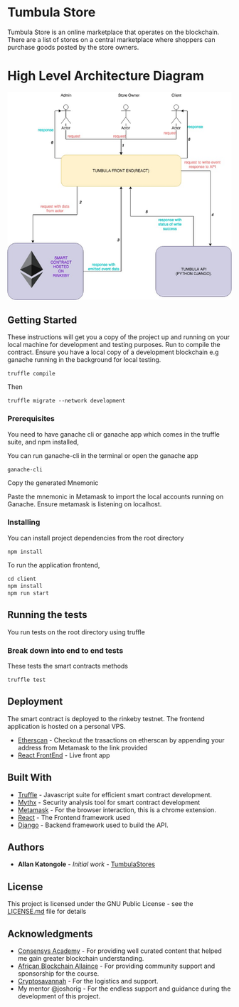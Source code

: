 # Tumbula Store
Tumbula Store is an online marketplace that operates on the blockchain. There are a list of stores on a central marketplace where shoppers can purchase goods posted by the store owners.

# High Level Architecture Diagram
![Image of HighlevelArchitecture](/images/TumbulaStore.jpg)

## Getting Started

These instructions will get you a copy of the project up and running on your local machine for development and testing purposes. Run to compile the contract. Ensure you have a local copy of a development blockchain e.g ganache running in the background for local testing.

```
truffle compile
```

Then

```
truffle migrate --network development
```

### Prerequisites

You need to have ganache cli or  ganache app which comes in the truffle suite, and npm installed,

You can run ganache-cli in the terminal or open the ganache app

```
ganache-cli
```

Copy the generated Mnemonic 

Paste the mnemonic in Metamask to import the local accounts running on Ganache. Ensure metamask is listening on localhost.

### Installing

You can install project dependencies from the root directory

```
npm install
```

To run the application frontend,

```
cd client
npm install
npm run start
```

## Running the tests

You run tests on the root directory using truffle

### Break down into end to end tests

These tests the smart contracts methods

```
truffle test
```

## Deployment

The smart contract is deployed to the rinkeby testnet. 
The frontend application is hosted on a personal VPS.
* [Etherscan](https://rinkeby.etherscan.io/) - Checkout the trasactions on etherscan by appending your address from Metamask to the link provided
* [React FrontEnd](http://tumbula.kapsonlabs.ml) - Live front app


## Built With

* [Truffle](https://www.trufflesuite.com/) - Javascript suite for efficient smart contract development.
* [Mythx](https://mythx.io/) - Security analysis tool for smart contract development
* [Metamask](https://metamask.io/) - For the browser interaction, this is a chrome extension.
* [React](https://reactjs.org/) - The Frontend framework used
* [Django](https://www.djangoproject.com/) - Backend framework used to build the API.


## Authors

* **Allan Katongole** - *Initial work* - [TumbulaStores](https://github.com/KapsonLabs/tumbula)


## License

This project is licensed under the GNU Public License - see the [LICENSE.md](LICENSE.md) file for details

## Acknowledgments

* [Consensys Academy](https://consensys.net/academy/) - For providing well curated content that helped me gain greater blockchain understanding.
* [African Blockchain Allaince](https://afriblockchain.org/) - For providing community support and sponsorship for the course.
* [Cryptosavannah](https://cryptosavannah.com/) - For the logistics and support.
* My mentor @joshorig - For the endless support and guidance during the development of this project.